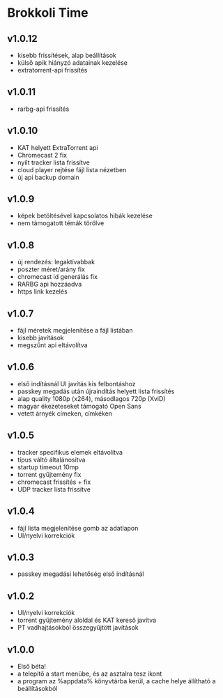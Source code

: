 # Brokkoli Time

## v1.0.12
 - kisebb frissítések, alap beállítások
 - külső apik hiányzó adatainak kezelése
 - extratorrent-api frissítés


## v1.0.11
 - rarbg-api frissítés


## v1.0.10
 - KAT helyett ExtraTorrent api
 - Chromecast 2 fix
 - nyílt tracker lista frissítve
 - cloud player rejtése fájl lista nézetben
 - új api backup domain


## v1.0.9
 - képek betöltésével kapcsolatos hibák kezelése
 - nem támogatott témák törölve


## v1.0.8
 - új rendezés: legaktívabbak
 - poszter méret/arány fix
 - chromecast id generálás fix
 - RARBG api hozzáadva
 - https link kezelés


## v1.0.7
 - fájl méretek megjelenítése a fájl listában
 - kisebb javítások
 - megszűnt api eltávolítva


## v1.0.6
 - első indításnál UI javítás kis felbontáshoz
 - passkey megadás után újraindítás helyett lista frissítés
 - alap quality 1080p (x264), másodlagos 720p (XviD)
 - magyar ékezeteseket támogató Open Sans
 - vetett árnyék címeken, címkéken


## v1.0.5
 - tracker specifikus elemek eltávolítva
 - típus váltó általánosítva
 - startup timeout 10mp
 - torrent gyűjtemény fix
 - chromecast frissítés + fix
 - UDP tracker lista frissítve


## v1.0.4
 - fájl lista megjelenítése gomb az adatlapon
 - UI/nyelvi korrekciók


## v1.0.3
 - passkey megadási lehetőség első indításnál


## v1.0.2
 - UI/nyelvi korrekciók
 - torrent gyűjtemény aloldal és KAT kereső javítva
 - PT vadhajtásokból összegyűjtött javítások


## v1.0.0
 - Első béta!
 - a telepítő a start menübe, és az asztalra tesz ikont
 - a program az %appdata% könyvtárba kerül, a cache helye állítható a beállításokból
